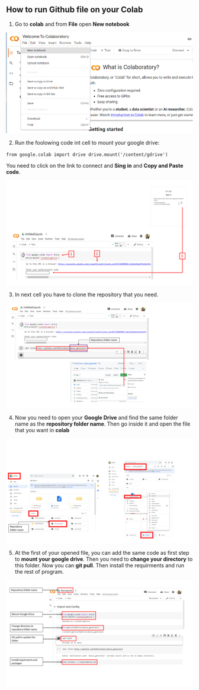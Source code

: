 ## How to run Github file on your Colab

1. Go to **colab** and from **File** open **New notebook**

![Colab New Notebook](images/1.png)

2. Run the foolowing code int cell to mount your google drive:


`from google.colab import drive
    drive.mount('/content/gdrive')`

You need to click on the link to connect and **Sing in** and **Copy and Paste code**.

![Colab New Notebook](images/2_more.png)

3. In next cell you have to clone the repository that you need.


![Colab New Notebook](images/3_more.png)


4. Now you need to open your **Google Drive** and find the same folder name as the **repository folder name**. Then go inside it and open the file that you want in **colab**

![Colab New Notebook](images/4_more.png)

5. At the first of your opened file, you can add the same code as first step to **mount your google drive**.  Then you need to **change your directory** to this folder. Now you can **git pull**. Then install the requirments and run the rest of program.

![Colab New Notebook](images/5_more.png)
